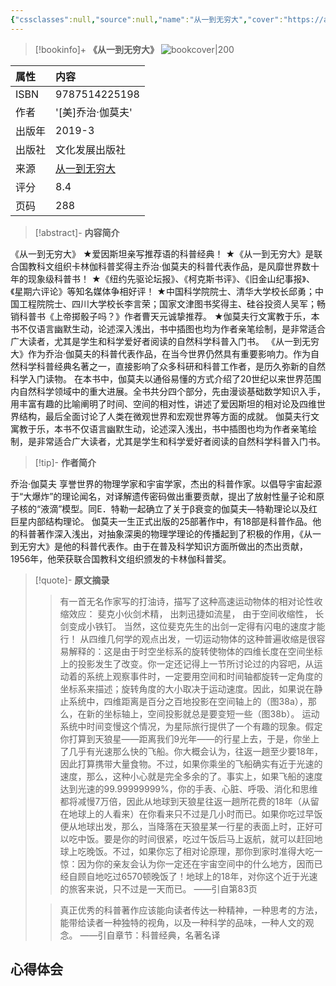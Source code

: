 ```yaml
---
{"cssclasses":null,"source":null,"name":"从一到无穷大","cover":"https://alist.exusiaiwei.top/d/WeiZichao/ImageHosting/202310191549636.jpg","tags":["book"],"douban_url":"https://book.douban.com/subject/30466214/","author":"[美]乔治·伽莫夫","isbn":9787514225198,"rating":8.4,"banner":"https://alist.exusiaiwei.top/d/WeiZichao/ImageHosting/202310191549636.jpg","banner_icon":"📖","publish":"文化发展出版社","publishyear":"2019-3","grade":null,"status":null,"readtime":null,"pagecount":288,"pageprogress":null,"created":"2023-06-12 21:48","updated":"2023-08-19 22:34","dg-publish":true,"permalink":"/30-Reading/《从一到无穷大》/","dgPassFrontmatter":true,"noteIcon":""}
---
```


> [!bookinfo]+ **《从一到无穷大》**
> ![bookcover|200](https://alist.exusiaiwei.top/d/WeiZichao/ImageHosting/202310191549636.jpg)
>
| 属性   | 内容                                       |
|:------ |:------------------------------------------ |
| ISBN   | 9787514225198                             |
| 作者   | '[美]乔治·伽莫夫'                           |
| 出版年 | 2019-3                      | 
| 出版社 | 文化发展出版社                          |
| 来源   | [从一到无穷大](https://book.douban.com/subject/30466214/) |
| 评分   |  8.4                            |
| 页码   | 288                        |

> [!abstract]- **内容简介**
> 
《从一到无穷大》
★爱因斯坦亲写推荐语的科普经典！
★《从一到无穷大》是联合国教科文组织卡林伽科普奖得主乔治·伽莫夫的科普代表作品，是风靡世界数十年的现象级科普书！
★《纽约先驱论坛报》、《柯克斯书评》、《旧金山纪事报》、《星期六评论》等知名媒体争相好评！
★中国科学院院士、清华大学校长邱勇；中国工程院院士、四川大学校长李言荣；国家文津图书奖得主、硅谷投资人吴军；畅销科普书《上帝掷骰子吗？》作者曹天元诚挚推荐。
★伽莫夫行文寓教于乐，本书不仅语言幽默生动，论述深入浅出，书中插图也均为作者亲笔绘制，是非常适合广大读者，尤其是学生和科学爱好者阅读的自然科学科普入门书。
《从一到无穷大》作为乔治·伽莫夫的科普代表作品，在当今世界仍然具有重要影响力。作为自然科学科普经典名著之一，直接影响了众多科研和科普工作者，是历久弥新的自然科学入门读物。
在本书中，伽莫夫以通俗易懂的方式介绍了20世纪以来世界范围内自然科学领域中的重大进展。全书共分四个部分，先由漫谈基础数学知识入手，用丰富有趣的比喻阐明了时间、空间的相对性，讲述了爱因斯坦的相对论及四维世界结构，最后全面讨论了人类在微观世界和宏观世界等方面的成就。
伽莫夫行文寓教于乐，本书不仅语言幽默生动，论述深入浅出，书中插图也均为作者亲笔绘制，是非常适合广大读者，尤其是学生和科学爱好者阅读的自然科学科普入门书。

> [!tip]- **作者简介**
>
 乔治·伽莫夫
享誉世界的物理学家和宇宙学家，杰出的科普作家。以倡导宇宙起源于“大爆炸”的理论闻名，对译解遗传密码做出重要贡献，提出了放射性量子论和原子核的“液滴”模型。同E．特勒一起确立了关于β衰变的伽莫夫—特勒理论以及红巨星内部结构理论。
伽莫夫一生正式出版的25部著作中，有18部是科普作品。他的科普著作深入浅出，对抽象深奥的物理学理论的传播起到了积极的作用，《从一到无穷大》是他的科普代表作。由于在普及科学知识方面所做出的杰出贡献，1956年，他荣获联合国教科文组织颁发的卡林伽科普奖。


> [!quote]- **原文摘录**
>
>>有一首无名作家写的打油诗，描写了这种高速运动物体的相对论性收缩效应：
斐克小伙剑术精，
出刺迅捷如流星，
由于空间收缩性，
长剑变成小铁钉。
当然，这位斐克先生的出剑一定得有闪电的速度才能行！
从四维几何学的观点出发，一切运动物体的这种普遍收缩是很容易解释的：这是由于时空坐标系的旋转使物体的四维长度在空间坐标上的投影发生了改变。你一定还记得上一节所讨论过的内容吧，从运动着的系统上观察事件时，一定要用空间和时间轴都旋转一定角度的坐标系来描述；旋转角度的大小取决于运动速度。因此，如果说在静止系统中，四维距离是百分之百地投影在空间轴上的（图38a），那么，在新的坐标轴上，空间投影就总是要变短一些（图38b）。
运动系统中时间变慢这个情况，为星际旅行提供了一个有趣的现象。假定你打算到天狼星——距离我们9光年——的行星上去，于是，你坐上了几乎有光速那么快的飞船。你大概会认为，往返一趟至少要18年，因此打算携带大量食物。不过，如果你乘坐的飞船确实有近于光速的速度，那么，这种小心就是完全多余的了。事实上，如果飞船的速度达到光速的99.99999999%，你的手表、心脏、呼吸、消化和思维都将减慢7万倍，因此从地球到天狼星往返一趟所花费的18年（从留在地球上的人看来）在你看来只不过是几小时而已。如果你吃过早饭便从地球出发，那么，当降落在天狼星某一行星的表面上时，正好可以吃中饭。要是你的时间很紧，吃过午饭后马上返航，就可以赶回地球上吃晚饭。不过，如果你忘了相对论原理，那你到家时准得大吃一惊：因为你的亲友会认为你一定还在宇宙空间中的什么地方，因而已经自顾自地吃过6570顿晚饭了！地球上的18年，对你这个近于光速的旅客来说，只不过是一天而已。
——引自第83页
 >
>> 真正优秀的科普著作应该能向读者传达一种精神，一种思考的方法，能带给读者一种独特的视角，以及一种科学的品味，一种人文的观念。
——引自章节：科普经典，名著名译

## 心得体会

